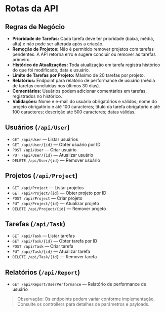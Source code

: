 # Rotas da API

## Regras de Negócio

- **Prioridade de Tarefas:** Cada tarefa deve ter prioridade (baixa, média, alta) e não pode ser alterada após a criação.
- **Remoção de Projetos:** Não é permitido remover projetos com tarefas pendentes. A API retorna erro e sugere concluir ou remover as tarefas primeiro.
- **Histórico de Atualizações:** Toda atualização em tarefa registra histórico do que foi modificado, data e usuário.
- **Limite de Tarefas por Projeto:** Máximo de 20 tarefas por projeto.
- **Relatórios:** Endpoint para relatório de performance de usuário (média de tarefas concluídas nos últimos 30 dias).
- **Comentários:** Usuários podem adicionar comentários em tarefas, registrados no histórico.
- **Validações:** Nome e e-mail do usuário obrigatórios e válidos; nome do projeto obrigatório e até 100 caracteres; título da tarefa obrigatório e até 100 caracteres; descrição até 500 caracteres; datas válidas.

## Usuários (`/api/User`)
- `GET /api/User` — Listar usuários
- `GET /api/User/{id}` — Obter usuário por ID
- `POST /api/User` — Criar usuário
- `PUT /api/User/{id}` — Atualizar usuário
- `DELETE /api/User/{id}` — Remover usuário

## Projetos (`/api/Project`)
- `GET /api/Project` — Listar projetos
- `GET /api/Project/{id}` — Obter projeto por ID
- `POST /api/Project` — Criar projeto
- `PUT /api/Project/{id}` — Atualizar projeto
- `DELETE /api/Project/{id}` — Remover projeto

## Tarefas (`/api/Task`)
- `GET /api/Task` — Listar tarefas
- `GET /api/Task/{id}` — Obter tarefa por ID
- `POST /api/Task` — Criar tarefa
- `PUT /api/Task/{id}` — Atualizar tarefa
- `DELETE /api/Task/{id}` — Remover tarefa

## Relatórios (`/api/Report`)
- `GET /api/Report/UserPerformance` — Relatório de performance de usuário

> Observação: Os endpoints podem variar conforme implementação. Consulte os controllers para detalhes de parâmetros e payloads.
